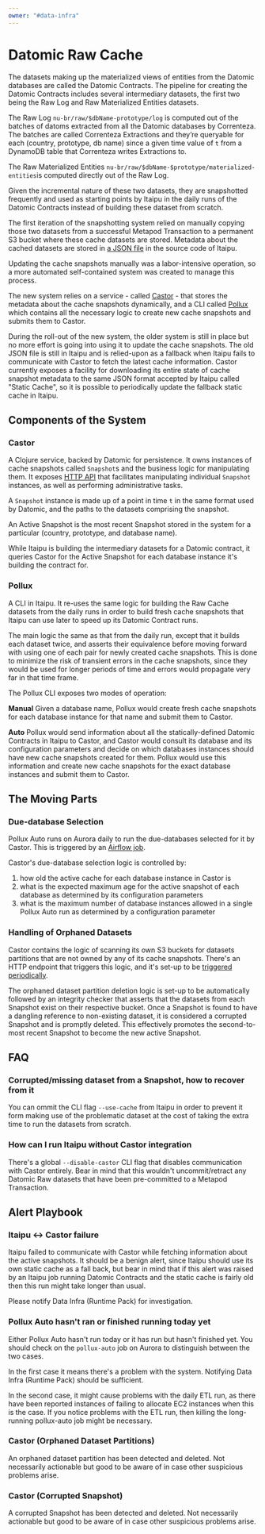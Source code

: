 ```yaml
---
owner: "#data-infra"
---
```


# Datomic Raw Cache #

The datasets making up the materialized views of entities from the Datomic databases are called the Datomic Contracts.
The pipeline for creating the Datomic Contracts includes several intermediary datasets, the first two being the Raw
Log and Raw Materialized Entities datasets.

The Raw Log `nu-br/raw/$dbName-prototype/log` is computed out of the batches of datoms extracted from all the Datomic
databases by Correnteza. The batches are called Correnteza Extractions and they’re queryable for each (country,
prototype, db name) since a given time value of `t` from a DynamoDB table that Correnteza writes Extractions to.

The Raw Materialized Entities `nu-br/raw/$dbName-$prototype/materialized-entities`is computed directly out of the Raw
Log.

Given the incremental nature of these two datasets, they are snapshotted frequently and used as starting points
by Itaipu in the daily runs of the Datomic Contracts instead of building these dataset from scratch.

The first iteration of the snapshotting system relied on manually copying those two datasets from a successful Metapod
Transaction to a permanent S3 bucket where these cache datasets are stored. Metadata about the cached datasets are
stored in [a JSON file](https://github.com/nubank/itaipu/blob/master/common-etl/src/main/resources/log_cache_map.json)
in the source code of Itaipu.

Updating the cache snapshots manually was a labor-intensive operation, so a more automated self-contained system was
created to manage this process.

The new system relies on a service - called [Castor](https://github.com/nubank/castor) - that stores the metadata about
the cache snapshots dynamically, and a CLI called
[Pollux](https://github.com/nubank/itaipu/tree/master/src/main/scala/nu/data/infra/pollux) which contains all the
necessary logic to create new cache snapshots and submits them to Castor.

During the roll-out of the new system, the older system is still in place but no more effort is going into using it to
update the cache snapshots. The old JSON file is still in Itaipu and is relied-upon as a fallback when Itaipu fails to
communicate with Castor to fetch the latest cache information. Castor currently exposes a facility for downloading its
entire state of cache snapshot metadata to the same JSON format accepted by Itaipu called "Static Cache", so it is
possible to periodically update the fallback static cache in Itaipu.

## Components of the System ##

### Castor ###
A Clojure service, backed by Datomic for persistence. It owns instances of cache snapshots called `Snapshot`s and the
business logic for manipulating them. It exposes
[HTTP API](https://github.com/nubank/castor/blob/master/src/castor/service.clj) that facilitates manipulating
individual `Snapshot` instances, as well as performing administrative tasks.

A `Snapshot` instance is made up of a point in time `t` in the same format used by Datomic, and the paths to the
datasets comprising the snapshot.

An Active Snapshot is the most recent Snapshot stored in the system for a particular (country, prototype, and database
name).

While Itaipu is building the intermediary datasets for a Datomic contract, it queries Castor for the Active Snapshot for
each database instance it's building the contract for.

### Pollux ###
A CLI in Itaipu. It re-uses the same logic for building the Raw Cache datasets from the daily runs in order to build
fresh cache snapshots that Itaipu can use later to speed up its Datomic Contract runs.

The main logic the same as that from the daily run, except that it builds each dataset twice, and asserts their
equivalence before moving forward with using one of each pair for newly created cache snapshots. This is done to
minimize the risk of transient errors in the cache snapshots, since they would be used for longer periods of time and
errors would propagate very far in that time frame.

The Pollux CLI exposes two modes of operation:

**Manual**
Given a database name, Pollux would create fresh cache snapshots for each database instance for that name and submit
them to Castor.

**Auto**
Pollux would send information about all the statically-defined Datomic Contracts in Itaipu to Castor, and Castor
would consult its database and its configuration parameters and decide on which databases instances should have new
cache snapshots created for them. Pollux would use this information and create new cache snapshots for the exact
database instances and submit them to Castor.


## The Moving Parts ##

### Due-database Selection ##

Pollux Auto runs on Aurora daily to run the due-databases selected for it by Castor. This is triggered by an
[Airflow job](https://github.com/nubank/aurora-jobs/blob/master/airflow/pollux_auto.py).

Castor's due-database selection logic is controlled by:

  1. how old the active cache for each database instance in Castor is
  2. what is the expected maximum age for the active snapshot of each database as determined by its configuration
     parameters
  3. what is the maximum number of database instances allowed in a single Pollux Auto run as determined by a
     configuration parameter

### Handling of Orphaned Datasets ###
Castor contains the logic of scanning its own S3 buckets for datasets partitions that are not owned by any of
its cache snapshots. There's an HTTP endpoint that triggers this logic, and it's set-up to be
[triggered periodically](https://github.com/nubank/definition/blob/master/resources/br/tasks/castor-delete-orphaned-datasets.edn).


The orphaned dataset partition deletion logic is set-up to be automatically followed by an integrity checker that
asserts that the datasets from each Snapshot exist on their respective bucket. Once a Snapshot is found to have a
dangling reference to non-existing dataset, it is considered a corrupted Snapshot and is promptly deleted. This
effectively promotes the second-to-most recent Snapshot to become the new active Snapshot.

## FAQ ##

### Corrupted/missing dataset from a Snapshot, how to recover from it ###
You can ommit the CLI flag `--use-cache` from Itaipu in order to prevent it form making use of the problematic dataset
at the cost of taking the extra time to run the datasets from scratch.

### How can I run Itaipu without Castor integration ###
There's a global `--disable-castor` CLI flag that disables communication with Castor entirely. Bear in mind that this
wouldn't uncommit/retract any Datomic Raw datasets that have been pre-committed to a Metapod Transaction.

## Alert Playbook ##

### Itaipu <-> Castor failure ###
Itaipu failed to communicate with Castor while fetching information about the active snapshots. It should be a benign
alert, since Itaipu should use its own static cache as a fall back, but bear in mind that if this alert was raised
by an Itaipu job running Datomic Contracts and the static cache is fairly old then this run might take longer than
usual.

Please notify Data Infra (Runtime Pack) for investigation.

### Pollux Auto hasn't ran or finished running today yet ###
Either Pollux Auto hasn't run today or it has run but hasn't finished yet. You should check on the `pollux-auto` job
on Aurora to distinguish between the two cases.

In the first case it means there's a problem with the system. Notifying Data Infra (Runtime Pack) should be sufficient.

In the second case, it might cause problems with the daily ETL run, as there have been reported instances of failing to
allocate EC2 instances when this is the case. If you notice problems with the ETL run, then killing the long-running
pollux-auto job might be necessary.

### Castor (Orphaned Dataset Partitions) ###
An orphaned dataset partition has been detected and deleted. Not necessarily actionable but good to be aware of in case
other suspicious problems arise.

### Castor (Corrupted Snapshot) ###
A corrupted Snapshot has been detected and deleted. Not necessarily actionable but good to be aware of in case other
suspicious problems arise.
